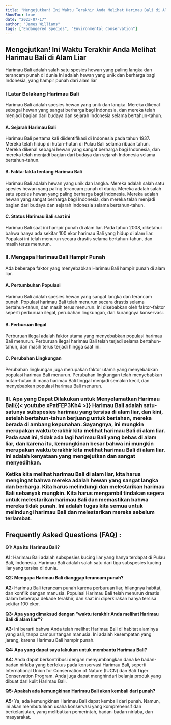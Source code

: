 ```yaml
---
title: "Mengejutkan! Ini Waktu Terakhir Anda Melihat Harimau Bali di Alam Liar"
ShowToc: true 
date: "2023-07-17"
author: "James Williams" 
tags: ["Endangered Species", "Environmental Conservation"]
---
```

<h2>Mengejutkan! Ini Waktu Terakhir Anda Melihat Harimau Bali di Alam Liar</h2>

Harimau Bali adalah salah satu spesies hewan yang paling langka dan terancam punah di dunia Ini adalah hewan yang unik dan berharga bagi Indonesia, yang hampir punah dari alam liar

<h3>I Latar Belakang Harimau Bali</h3>

Harimau Bali adalah spesies hewan yang unik dan langka. Mereka dikenal sebagai hewan yang sangat berharga bagi Indonesia, dan mereka telah menjadi bagian dari budaya dan sejarah Indonesia selama bertahun-tahun.

<h4>A. Sejarah Harimau Bali</h4>

Harimau Bali pertama kali diidentifikasi di Indonesia pada tahun 1937. Mereka telah hidup di hutan-hutan di Pulau Bali selama ribuan tahun. Mereka dikenal sebagai hewan yang sangat berharga bagi Indonesia, dan mereka telah menjadi bagian dari budaya dan sejarah Indonesia selama bertahun-tahun.

<h4>B. Fakta-fakta tentang Harimau Bali</h4>

Harimau Bali adalah hewan yang unik dan langka. Mereka adalah salah satu spesies hewan yang paling terancam punah di dunia. Mereka adalah salah satu spesies hewan yang paling berharga bagi Indonesia. Mereka adalah hewan yang sangat berharga bagi Indonesia, dan mereka telah menjadi bagian dari budaya dan sejarah Indonesia selama bertahun-tahun.

<h4>C. Status Harimau Bali saat ini</h4>

Harimau Bali saat ini hampir punah di alam liar. Pada tahun 2008, diketahui bahwa hanya ada sekitar 100 ekor harimau Bali yang hidup di alam liar. Populasi ini telah menurun secara drastis selama bertahun-tahun, dan masih terus menurun.

<h3>II. Mengapa Harimau Bali Hampir Punah</h3>

Ada beberapa faktor yang menyebabkan Harimau Bali hampir punah di alam liar.

<h4>A. Pertumbuhan Populasi</h4>

Harimau Bali adalah spesies hewan yang sangat langka dan terancam punah. Populasi harimau Bali telah menurun secara drastis selama bertahun-tahun, dan masih terus menurun. Ini disebabkan oleh faktor-faktor seperti perburuan ilegal, perubahan lingkungan, dan kurangnya konservasi.

<h4>B. Perburuan Ilegal</h4>

Perburuan ilegal adalah faktor utama yang menyebabkan populasi harimau Bali menurun. Perburuan ilegal harimau Bali telah terjadi selama bertahun-tahun, dan masih terus terjadi hingga saat ini.

<h4>C. Perubahan Lingkungan</h4>

Perubahan lingkungan juga merupakan faktor utama yang menyebabkan populasi harimau Bali menurun. Perubahan lingkungan telah menyebabkan hutan-hutan di mana harimau Bali tinggal menjadi semakin kecil, dan menyebabkan populasi harimau Bali menurun.

<h3>III. Apa yang Dapat Dilakukan untuk Menyelamatkan Harimau Bali</h

{{< youtube xPatFEP3Kh4 >}} 
Harimau Bali adalah satu-satunya subspesies harimau yang tersisa di alam liar, dan kini, setelah bertahun-tahun berjuang untuk bertahan, mereka berada di ambang kepunahan. Sayangnya, ini mungkin merupakan waktu terakhir kita melihat harimau Bali di alam liar. Pada saat ini, tidak ada lagi harimau Bali yang bebas di alam liar, dan karena itu, kemungkinan besar bahwa ini mungkin merupakan waktu terakhir kita melihat harimau Bali di alam liar. Ini adalah kenyataan yang mengejutkan dan sangat menyedihkan.

Ketika kita melihat harimau Bali di alam liar, kita harus mengingat bahwa mereka adalah hewan yang sangat langka dan berharga. Kita harus melindungi dan melestarikan harimau Bali sebanyak mungkin. Kita harus mengambil tindakan segera untuk melestarikan harimau Bali dan memastikan bahwa mereka tidak punah. Ini adalah tugas kita semua untuk melindungi harimau Bali dan melestarikan mereka sebelum terlambat.

## Frequently Asked Questions (FAQ) :
**Q1: Apa itu Harimau Bali?**

**A1:** Harimau Bali adalah subspesies kucing liar yang hanya terdapat di Pulau Bali, Indonesia. Harimau Bali adalah salah satu dari tiga subspesies kucing liar yang tersisa di dunia.

**Q2: Mengapa Harimau Bali dianggap terancam punah?**

**A2:** Harimau Bali terancam punah karena perburuan liar, hilangnya habitat, dan konflik dengan manusia. Populasi Harimau Bali telah menurun drastis dalam beberapa dekade terakhir, dan saat ini diperkirakan hanya tersisa sekitar 100 ekor.

**Q3: Apa yang dimaksud dengan "waktu terakhir Anda melihat Harimau Bali di alam liar"?**

**A3:** Ini berarti bahwa Anda telah melihat Harimau Bali di habitat alaminya yang asli, tanpa campur tangan manusia. Ini adalah kesempatan yang jarang, karena Harimau Bali hampir punah.

**Q4: Apa yang dapat saya lakukan untuk membantu Harimau Bali?**

**A4:** Anda dapat berkontribusi dengan menyumbangkan dana ke badan-badan nirlaba yang berfokus pada konservasi Harimau Bali, seperti International Union for Conservation of Nature (IUCN) dan Bali Tiger Conservation Program. Anda juga dapat menghindari belanja produk yang dibuat dari kulit Harimau Bali.

**Q5: Apakah ada kemungkinan Harimau Bali akan kembali dari punah?**

**A5:** Ya, ada kemungkinan Harimau Bali dapat kembali dari punah. Namun, ini akan membutuhkan usaha konservasi yang komprehensif dan berkelanjutan, yang melibatkan pemerintah, badan-badan nirlaba, dan masyarakat.




